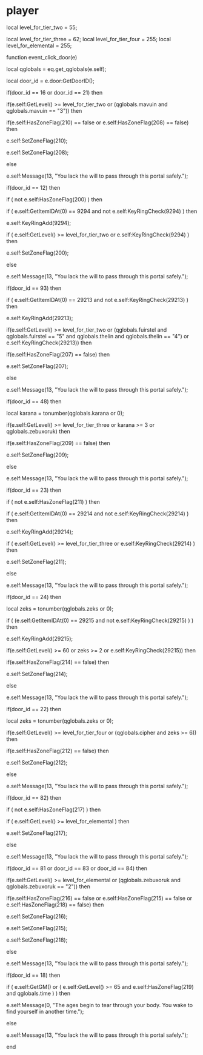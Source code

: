 # player





local level_for_tier_two = 55;



local level_for_tier_three = 62;
local level_for_tier_four = 255;
local level_for_elemental = 255;

function event_click_door(e)

local qglobals = eq.get_qglobals(e.self);

local door_id = e.door:GetDoorID();




if(door_id == 16 or door_id == 21) then


if(e.self:GetLevel() >= level_for_tier_two or (qglobals.mavuin and qglobals.mavuin == "3")) then



if(e.self:HasZoneFlag(210) == false or e.self:HasZoneFlag(208) == false) then




e.self:SetZoneFlag(210);




e.self:SetZoneFlag(208);




else



e.self:Message(13, "You lack the will to pass through this portal safely.");

  



if(door_id == 12) then




if ( not e.self:HasZoneFlag(200) ) then






if ( e.self:GetItemIDAt(0) == 9294 and not e.self:KeyRingCheck(9294) ) then




e.self:KeyRingAdd(9294);













if ( e.self:GetLevel() >= level_for_tier_two or e.self:KeyRingCheck(9294) ) then




e.self:SetZoneFlag(200);



else




e.self:Message(13, "You lack the will to pass through this portal safely.");



  



if(door_id == 93) then


if ( e.self:GetItemIDAt(0) == 29213 and not e.self:KeyRingCheck(29213) ) then



e.self:KeyRingAdd(29213);



if(e.self:GetLevel() >= level_for_tier_two or (qglobals.fuirstel and qglobals.fuirstel == "5" and qglobals.thelin and qglobals.thelin == "4") or e.self:KeyRingCheck(29213)) then



if(e.self:HasZoneFlag(207) == false) then




e.self:SetZoneFlag(207);




else



e.self:Message(13, "You lack the will to pass through this portal safely.");

  



if(door_id == 48) then


local karana = tonumber(qglobals.karana or 0);


if(e.self:GetLevel() >= level_for_tier_three or karana >= 3 or qglobals.zebuxoruk) then



if(e.self:HasZoneFlag(209) == false) then




e.self:SetZoneFlag(209);




else



e.self:Message(13, "You lack the will to pass through this portal safely.");





if(door_id == 23) then



if ( not e.self:HasZoneFlag(211) ) then






if ( e.self:GetItemIDAt(0) == 29214 and not e.self:KeyRingCheck(29214) ) then




e.self:KeyRingAdd(29214);












if ( e.self:GetLevel() >= level_for_tier_three or e.self:KeyRingCheck(29214) ) then




e.self:SetZoneFlag(211);



else




e.self:Message(13, "You lack the will to pass through this portal safely.");









if(door_id == 24) then


local zeks = tonumber(qglobals.zeks or 0);


if ( (e.self:GetItemIDAt(0) == 29215 and not e.self:KeyRingCheck(29215) ) ) then



e.self:KeyRingAdd(29215);



if(e.self:GetLevel() >= 60 or zeks >= 2 or e.self:KeyRingCheck(29215)) then



if(e.self:HasZoneFlag(214) == false) then




e.self:SetZoneFlag(214);




else



e.self:Message(13, "You lack the will to pass through this portal safely.");

 
  



if(door_id == 22) then


local zeks = tonumber(qglobals.zeks or 0);


if(e.self:GetLevel() >= level_for_tier_four or (qglobals.cipher and zeks >= 6)) then



if(e.self:HasZoneFlag(212) == false) then




e.self:SetZoneFlag(212);




else



e.self:Message(13, "You lack the will to pass through this portal safely.");

  



if(door_id == 82) then



if ( not e.self:HasZoneFlag(217) ) then










if ( e.self:GetLevel() >= level_for_elemental ) then




e.self:SetZoneFlag(217);



else







e.self:Message(13, "You lack the will to pass through this portal safely.");







if(door_id == 81 or door_id == 83 or door_id == 84) then


if(e.self:GetLevel() >= level_for_elemental or (qglobals.zebuxoruk and qglobals.zebuxoruk == "2")) then



if(e.self:HasZoneFlag(216) == false or e.self:HasZoneFlag(215) == false or e.self:HasZoneFlag(218) == false) then




e.self:SetZoneFlag(216);




e.self:SetZoneFlag(215);




e.self:SetZoneFlag(218);




else



e.self:Message(13, "You lack the will to pass through this portal safely.");





if(door_id == 18) then





if ( e.self:GetGM() or ( e.self:GetLevel() >= 65 and e.self:HasZoneFlag(219) and qglobals.time ) ) then



e.self:Message(0, "The ages begin to tear through your body.  You wake to find yourself in another time.");






else



e.self:Message(13, "You lack the will to pass through this portal safely.");

end
